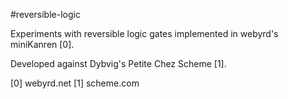 #reversible-logic

Experiments with reversible logic gates implemented in webyrd's miniKanren [0].

Developed against Dybvig's Petite Chez Scheme [1].

[0] webyrd.net
[1] scheme.com